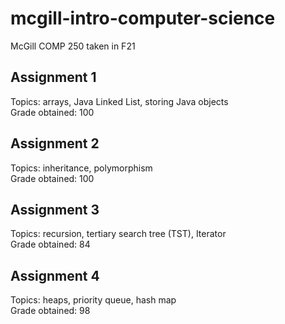 # mcgill-intro-computer-science
McGill COMP 250 taken in F21

## Assignment 1

Topics: arrays, Java Linked List, storing Java objects \
Grade obtained: 100

## Assignment 2

Topics: inheritance, polymorphism \
Grade obtained: 100

## Assignment 3

Topics: recursion, tertiary search tree (TST), Iterator \
Grade obtained: 84

## Assignment 4

Topics: heaps, priority queue, hash map \
Grade obtained: 98
